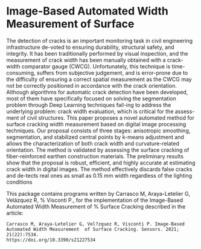 # Image-Based Automated Width Measurement of Surface 

The detection of cracks is an important monitoring task in civil engineering infrastructure de-voted to ensuring 
durability, structural safety, and integrity. It has been traditionally performed by visual inspection, and the 
measurement of crack width has been manually obtained with a crack-width comparator gauge (CWCG). Unfortunately, 
this technique is time-consuming, suffers from subjective judgement, and is error-prone due to the difficulty of 
ensuring a correct spatial measurement as the CWCG may not be correctly positioned in accordance with the crack 
orientation. Although algorithms for automatic crack detection have been developed, most of them have specifically 
focused on solving the segmentation problem through Deep Learning techniques fail-ing to address the underlying 
problem: crack width evaluation, which is critical for the assess-ment of civil structures. This paper proposes
a novel automated method for surface cracking width measurement based on digital image processing techniques. 
Our proposal consists of three stages: anisotropic smoothing, segmentation, and stabilized central points by 
k-means adjustment and allows the characterization of both crack width and curvature-related orientation. The 
method is validated by assessing the surface cracking of fiber-reinforced earthen construction materials. The
preliminary results show that the proposal is robust, efficient, and highly accurate at estimating crack width 
in digital images. The method effectively discards false cracks and de-tects real ones as small as 0.15 mm width 
regardless of the lighting conditions


This package contains programs written by Carrasco M, Araya-Letelier G, 
Velázquez R,  % Visconti P., for the implementation of the Image-Based 
 Automated Width Measurement of  % Surface Cracking  described in the article:
     
    Carrasco M, Araya-Letelier G, Vel?zquez R, Visconti P. Image-Based 
    Automated Width Measurement  of Surface Cracking. Sensors. 2021; 21(22):7534. 
    https://doi.org/10.3390/s21227534 

